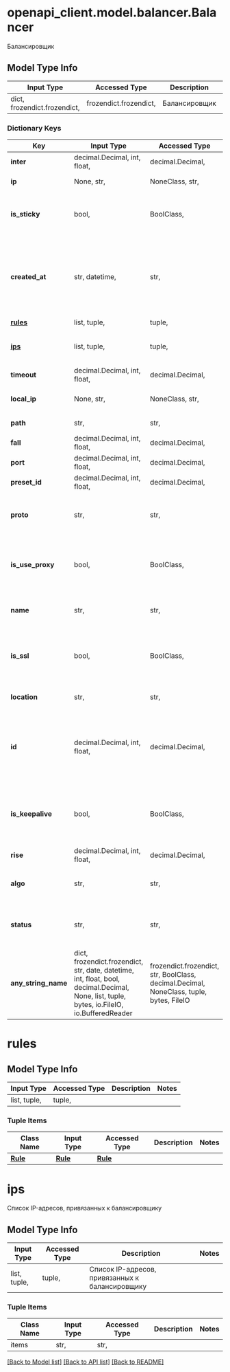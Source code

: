 # openapi_client.model.balancer.Balancer

Балансировщик

## Model Type Info
Input Type | Accessed Type | Description | Notes
------------ | ------------- | ------------- | -------------
dict, frozendict.frozendict,  | frozendict.frozendict,  | Балансировщик | 

### Dictionary Keys
Key | Input Type | Accessed Type | Description | Notes
------------ | ------------- | ------------- | ------------- | -------------
**inter** | decimal.Decimal, int, float,  | decimal.Decimal,  | Интервал проверки. | 
**ip** | None, str,  | NoneClass, str,  | IP-адрес сетевого интерфейса IPv4. | 
**is_sticky** | bool,  | BoolClass,  | Это логическое значение, которое показывает, сохраняется ли сессия. | 
**created_at** | str, datetime,  | str,  | Значение времени, указанное в комбинированном формате даты и времени ISO8601, которое представляет, когда был создан балансировщик. | value must conform to RFC-3339 date-time
**[rules](#rules)** | list, tuple,  | tuple,  |  | 
**[ips](#ips)** | list, tuple,  | tuple,  | Список IP-адресов, привязанных к балансировщику | 
**timeout** | decimal.Decimal, int, float,  | decimal.Decimal,  | Таймаут ответа балансировщика. | 
**local_ip** | None, str,  | NoneClass, str,  | Локальный IP-адрес сетевого интерфейса IPv4. | 
**path** | str,  | str,  | Адрес балансировщика. | 
**fall** | decimal.Decimal, int, float,  | decimal.Decimal,  | Порог количества ошибок. | 
**port** | decimal.Decimal, int, float,  | decimal.Decimal,  | Порт балансировщика. | 
**preset_id** | decimal.Decimal, int, float,  | decimal.Decimal,  | Идентификатор тарифа. | 
**proto** | str,  | str,  | Протокол. | must be one of ["http", "http2", "https", "tcp", ] 
**is_use_proxy** | bool,  | BoolClass,  | Это логическое значение, которое показывает, выступает ли балансировщик в качестве прокси. | 
**name** | str,  | str,  | Удобочитаемое имя, установленное для балансировщика. | 
**is_ssl** | bool,  | BoolClass,  | Это логическое значение, которое показывает, требуется ли перенаправление на SSL. | 
**location** | str,  | str,  | Географическое расположение балансировщика | must be one of ["ru-1", "pl-1", ] 
**id** | decimal.Decimal, int, float,  | decimal.Decimal,  | Уникальный идентификатор для каждого экземпляра балансировщика. Автоматически генерируется при создании. | 
**is_keepalive** | bool,  | BoolClass,  | Это логическое значение, которое показывает, выдает ли балансировщик сигнал о проверке жизнеспособности. | 
**rise** | decimal.Decimal, int, float,  | decimal.Decimal,  | Порог количества успешных ответов. | 
**algo** | str,  | str,  | Алгоритм переключений балансировщика. | must be one of ["roundrobin", "leastconn", ] 
**status** | str,  | str,  | Статус балансировщика. | must be one of ["started", "stoped", "starting", "no_paid", ] 
**any_string_name** | dict, frozendict.frozendict, str, date, datetime, int, float, bool, decimal.Decimal, None, list, tuple, bytes, io.FileIO, io.BufferedReader | frozendict.frozendict, str, BoolClass, decimal.Decimal, NoneClass, tuple, bytes, FileIO | any string name can be used but the value must be the correct type | [optional]

# rules

## Model Type Info
Input Type | Accessed Type | Description | Notes
------------ | ------------- | ------------- | -------------
list, tuple,  | tuple,  |  | 

### Tuple Items
Class Name | Input Type | Accessed Type | Description | Notes
------------- | ------------- | ------------- | ------------- | -------------
[**Rule**](Rule.md) | [**Rule**](Rule.md) | [**Rule**](Rule.md) |  | 

# ips

Список IP-адресов, привязанных к балансировщику

## Model Type Info
Input Type | Accessed Type | Description | Notes
------------ | ------------- | ------------- | -------------
list, tuple,  | tuple,  | Список IP-адресов, привязанных к балансировщику | 

### Tuple Items
Class Name | Input Type | Accessed Type | Description | Notes
------------- | ------------- | ------------- | ------------- | -------------
items | str,  | str,  |  | 

[[Back to Model list]](../../README.md#documentation-for-models) [[Back to API list]](../../README.md#documentation-for-api-endpoints) [[Back to README]](../../README.md)

